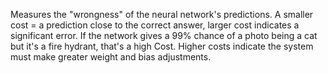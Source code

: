 Measures the "wrongness" of the neural network's predictions. A smaller cost = a prediction close to the correct answer, larger cost indicates a significant error. 
If the network gives a 99% chance of a photo being a cat but it's a fire hydrant, that's a high Cost. 
Higher costs indicate the system must make greater weight and bias adjustments. 
